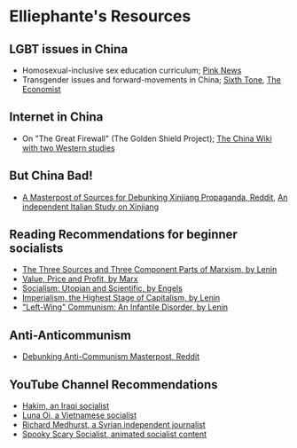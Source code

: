# Elliephante's Resources

## LGBT issues in China

- Homosexual-inclusive sex education curriculum; [Pink News](https://www.pinknews.co.uk/2017/03/07/china-introduces-new-inclusive-sex-education-describes-sexuality-in-the-cutest-way/)
- Transgender issues and forward-movements in China; [Sixth Tone](https://www.sixthtone.com/news/1005833/in-china%2C-a-lawsuit-galvanizes-the-transgender-rights-movement), [The Economist](https://www.economist.com/china/2020/08/01/a-chinese-trans-woman-wins-a-surprising-legal-victory)

## Internet in China

- On "The Great Firewall" (The Golden Shield Project); [The China Wiki with two Western studies](https://thechinawiki.com/2020/11/20/article-intro-to-chinese-internet-governance-and-control/)

## But China Bad!

- [A Masterpost of Sources for Debunking Xinjiang Propaganda, Reddit](https://www.reddit.com/r/communism/comments/lsaet8/a_masterpost_of_sources_for_debunking_xinjiang/), [An independent Italian Study on Xinjiang](http://www.cese-m.eu/cesem/2021/05/disponibile-nuovo-rapporto-sullo-xinjang-promosso-con-eurispes-e-istituto-diplomatico-internazionale/)

## Reading Recommendations for beginner socialists

- [The Three Sources and Three Component Parts of Marxism, by Lenin](https://www.marxists.org/archive/lenin/works/1913/mar/x01.htm)
- [Value, Price and Profit, by Marx](https://www.marxists.org/archive/marx/works/1865/value-price-profit/index.htm)
- [Socialism: Utopian and Scientific, by Engels](https://www.marxists.org/archive/marx/works/1880/soc-utop/index.htm)
- [Imperialism, the Highest Stage of Capitalism, by Lenin](https://www.marxists.org/archive/lenin/works/1916/imp-hsc/index.htm)
- ["Left-Wing" Communism: An Infantile Disorder, by Lenin](https://www.marxists.org/archive/lenin/works/1920/lwc/index.htm)

## Anti-Anticommunism

- [Debunking Anti-Communism Masterpost, Reddit](https://www.reddit.com/r/communism/wiki/debunk)

## YouTube Channel Recommendations

- [Hakim, an Iraqi socialist](https://www.youtube.com/c/ComradeLenin)
- [Luna Oi, a Vietnamese socialist](https://www.youtube.com/c/Lunaoi)
- [Richard Medhurst, a Syrian independent journalist](https://www.youtube.com/c/RichardMedhurst)
- [Spooky Scary Socialist, animated socialist content](https://www.youtube.com/c/SpookyScarySocialist)
